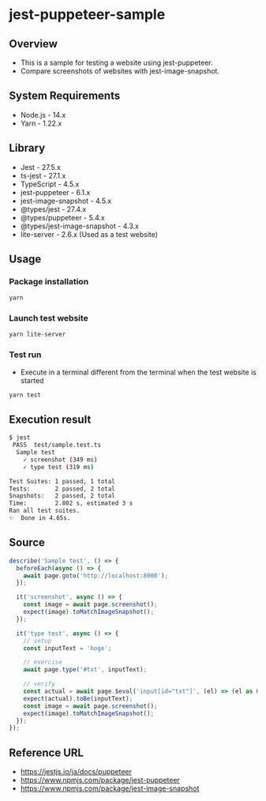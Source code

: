 # jest-puppeteer-sample

## Overview

- This is a sample for testing a website using jest-puppeteer. 
- Compare screenshots of websites with jest-image-snapshot. 

## System Requirements

- Node.js - 14.x
- Yarn - 1.22.x


## Library

- Jest - 27.5.x
- ts-jest - 27.1.x
- TypeScript - 4.5.x
- jest-puppeteer - 6.1.x
- jest-image-snapshot - 4.5.x
- @types/jest - 27.4.x
- @types/puppeteer - 5.4.x
- @types/jest-image-snapshot - 4.3.x
- lite-server - 2.6.x (Used as a test website)

## Usage

### Package installation 

```bash
yarn
```

### Launch test website 

```bash
yarn lite-server
```

### Test run 

- Execute in a terminal different from the terminal when the test website is started 

```bash
yarn test
```

## Execution result

```bash
$ jest
 PASS  test/sample.test.ts
  Sample test
    ✓ screenshot (349 ms)
    ✓ type test (319 ms)

Test Suites: 1 passed, 1 total
Tests:       2 passed, 2 total
Snapshots:   2 passed, 2 total
Time:        2.802 s, estimated 3 s
Ran all test suites.
✨  Done in 4.65s.
```

## Source

```typescript
describe('Sample test', () => {
  beforeEach(async () => {
    await page.goto('http://localhost:8000');
  });

  it('screenshot', async () => {
    const image = await page.screenshot();
    expect(image).toMatchImageSnapshot();
  });

  it('type test', async () => {
    // setup
    const inputText = 'hoge';

    // exercise
    await page.type('#txt', inputText);

    // verify
    const actual = await page.$eval('input[id="txt"]', (el) => (el as HTMLInputElement).value);
    expect(actual).toBe(inputText);
    const image = await page.screenshot();
    expect(image).toMatchImageSnapshot();
  });
});
```

## Reference URL 

- https://jestjs.io/ja/docs/puppeteer
- https://www.npmjs.com/package/jest-puppeteer
- https://www.npmjs.com/package/jest-image-snapshot
